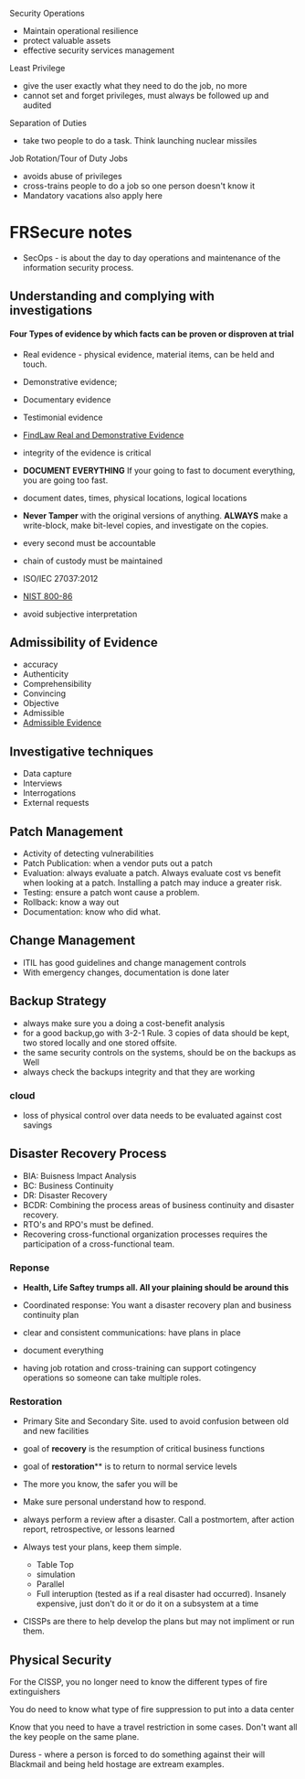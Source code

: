 Security Operations
- Maintain operational resilience
- protect valuable assets
- effective security services management

Least Privilege 
- give the user exactly what they need to do the job, no more
- cannot set and forget privileges, must always be followed up and audited
 
 Separation of Duties
 - take two people to do a task.  Think launching nuclear missiles

Job Rotation/Tour of Duty Jobs
- avoids abuse of privileges
- cross-trains people to do a job so one person doesn't know it
- Mandatory vacations also apply here

# FRSecure notes

- SecOps - is about the day to day operations and maintenance of the information security process. 

## Understanding and complying with investigations 

#### Four Types of evidence by which facts can be proven or disproven at trial 
- Real evidence - physical evidence, material items, can be held and touch.  
- Demonstrative evidence;
- Documentary evidence 
- Testimonial evidence 
- [FindLaw Real and Demonstrative Evidence](https://www.findlaw.com/criminal/criminal-procedure/real-and-demonstrative-evidence.html)

- integrity of the evidence is critical
- **DOCUMENT EVERYTHING**  If your going to fast to document everything, you are going too fast.
- document dates, times, physical locations, logical locations
- **Never Tamper** with the original versions of anything.  **ALWAYS** make a write-block, make bit-level copies, and investigate on the copies.  
- every second must be accountable
- chain of custody must be maintained 
- ISO/IEC 27037:2012 
- [NIST 800-86](https://nvlpubs.nist.gov/nistpubs/Legacy/SP/nistspecialpublication800-86.pdf)
- avoid subjective interpretation

## Admissibility of Evidence
- accuracy 
- Authenticity 
- Comprehensibility 
- Convincing 
- Objective 
- Admissible 
- [Admissible Evidence](https://www.law.cornell.edu/wex/admissible_evidence)

## Investigative techniques 
- Data capture 
- Interviews 
- Interrogations 
- External requests

## Patch Management 
- Activity of detecting vulnerabilities 
- Patch Publication:  when a vendor puts out a patch 
- Evaluation:  always evaluate a patch.  Always evaluate cost vs benefit when looking at a patch.  Installing a patch may induce a greater risk. 
- Testing:  ensure a patch wont cause a problem.
- Rollback:  know a way out
- Documentation: know who did what.  

## Change Management 
- ITIL has good guidelines and change management controls
- With emergency changes, documentation is done later 

## Backup Strategy 
- always make sure you a doing a cost-benefit analysis 
- for a good backup,go with 3-2-1 Rule.  3 copies of data should be kept, two stored locally and one stored offsite.  
- the same security controls on the systems, should be on the backups as Well 
- always check the backups integrity and that they are working 
 
 ### cloud 
 - loss of physical control over data needs to be evaluated against cost savings 
 
## Disaster Recovery Process 
- BIA:  Buisness Impact Analysis 
- BC:  Business Continuity 
- DR:  Disaster Recovery 
- BCDR:  Combining the process areas of business continuity and disaster recovery.  
- RTO's and RPO's must be defined.  
- Recovering cross-functional organization processes requires the participation of a cross-functional team. 

### Reponse 
- **Health, Life Saftey trumps all.  All your plaining should be around this**
- Coordinated response:  You want a disaster recovery plan and business continuity plan 
- clear and consistent communications:  have plans in place
- document everything 

- having job rotation and cross-training can support cotingency operations so someone can take multiple roles. 

### Restoration 
- Primary Site and Secondary Site.  used to avoid confusion between old and new facilities 
- goal of **recovery** is the resumption of critical business functions 
- goal of **restoration**** is to return to normal service levels 
- The more you know, the safer you will be 
- Make sure personal understand how to respond. 

- always perform a review after a disaster.  Call a postmortem, after action report, retrospective, or lessons learned 

- Always test your plans, keep them simple. 
  - Table Top 
  - simulation 
  - Parallel 
  - Full interuption (tested as if a real disaster had occurred).  Insanely expensive, just don't do it or do it on a subsystem at a time
- CISSPs are there to help develop the plans but may not impliment or run them. 

## Physical Security 
For the CISSP, you no longer need to know the different types of fire extinguishers 

You do need to know what type of fire suppression to put into a data center 

Know that you need to have a travel restriction in some cases.  Don't want all the key people on the same plane.  

Duress - where a person is forced to do something against their will Blackmail and being held hostage are extream examples. 


